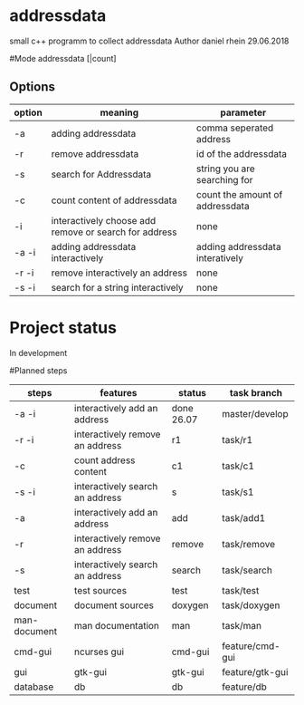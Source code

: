 # addressdata
small c++ programm to collect addressdata 
Author daniel rhein 29.06.2018

#Mode
addressdata <options> [<addressdata>|count]

## Options

| option | meaning | parameter |
|---|---|---|
| -a     | adding addressdata | comma seperated address|
| -r     | remove addressdata | id of the addressdata |
| -s     | search for Addressdata | string you are searching for|
| -c     | count content of addressdata | count the amount of addressdata |
| -i     | interactively choose add remove or search for address | none|
| -a -i  | adding addressdata interactively | adding addressdata interatively |
| -r -i | remove interactively an address| none|
| -s -i | search for a string interactively | none |
    
# Project status
In development

#Planned steps

| steps | features | status | task branch|
|---|---|---|---|
| -a -i | interactively add an address | done 26.07 | master/develop |
| -r -i | interactively remove an address | r1 | task/r1 |
| -c    | count address content | c1 | task/c1 |
| -s -i | interactively search an address | s | task/s1 |  
| -a | interactively add an address | add | task/add1 |
| -r | interactively remove an address | remove | task/remove |
| -s | interactively search an address | search | task/search |
| test | test sources | test |task/test|
| document | document sources | doxygen | task/doxygen | 
| man-document | man documentation | man | task/man |
| cmd-gui | ncurses gui | cmd-gui | feature/cmd-gui |
| gui | gtk-gui | gtk-gui | feature/gtk-gui |
| database| db | db | feature/db |